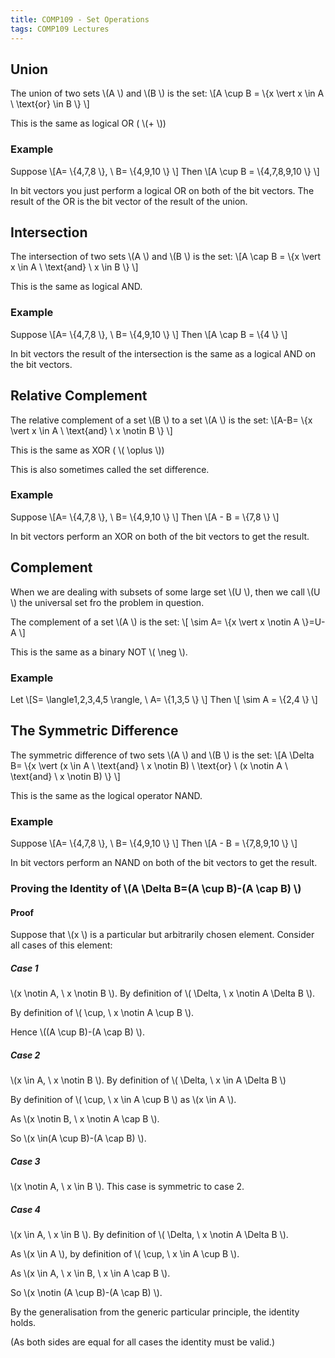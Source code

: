 ```yaml
---
title: COMP109 - Set Operations
tags: COMP109 Lectures
---
```

## Union
The union of two sets  \\(A \\) and  \\(B \\) is the set: 
 \\[A \\cup B =  \\{x \\vert x \\in A \\  \\text{or}  \\in B \\} \\]

This is the same as logical OR ( \\(+ \\))

### Example  
Suppose
 \\[A= \\{4,7,8 \\}, \\ B= \\{4,9,10 \\} \\] 
Then
 \\[A \\cup B =  \\{4,7,8,9,10 \\} \\]

In bit vectors you just perform a logical OR on both of the bit vectors. The result of the OR is the bit vector of the result of the union.

## Intersection
The intersection of two sets  \\(A \\) and  \\(B \\) is the set:
 \\[A \\cap B =  \\{x \\vert x \\in A \\  \\text{and} \\ x \\in B \\} \\]

This is the same as logical AND.

### Example
Suppose
 \\[A= \\{4,7,8 \\}, \\ B= \\{4,9,10 \\} \\] 
Then
 \\[A \\cap B =  \\{4 \\} \\]

In bit vectors the result of the intersection is the same as a logical AND on the bit vectors.

## Relative Complement
The relative complement of a set  \\(B \\) to a set  \\(A \\) is the set:
 \\[A-B= \\{x \\vert x \\in A \\  \\text{and} \\ x \\notin B \\} \\]

This is the same as XOR ( \\( \\oplus \\))

This is also sometimes called the set difference.
### Example  
Suppose
 \\[A= \\{4,7,8 \\}, \\ B= \\{4,9,10 \\} \\] 
Then
 \\[A - B =  \\{7,8 \\} \\]

In bit vectors perform an XOR on both of the bit vectors to get the result.

## Complement
When we are dealing with subsets of some large set  \\(U \\), then we call  \\(U \\) the universal set fro the problem in question.

The complement of a set  \\(A \\) is the set:
 \\[ \\sim A= \\{x \\vert x \\notin A \\}=U-A \\]

This is the same as a binary NOT  \\( \\neg \\).

### Example
Let
 \\[S= \\langle1,2,3,4,5 \\rangle, \\ A= \\{1,3,5 \\} \\]
Then
 \\[ \\sim A =  \\{2,4 \\} \\]

## The Symmetric Difference
The symmetric difference of two sets  \\(A \\) and  \\(B \\) is the set:
 \\[A \\Delta B= \\{x \\vert (x \\in A \\  \\text{and} \\ x  \\notin B) \\  \\text{or} \\ (x \\notin A \\  \\text{and} \\ x  \\notin B) \\}  \\]

This is the same as the logical operator NAND.

### Example  
Suppose
 \\[A= \\{4,7,8 \\}, \\ B= \\{4,9,10 \\} \\] 
Then
 \\[A - B =  \\{7,8,9,10 \\} \\]

In bit vectors perform an NAND on both of the bit vectors to get the result.

### Proving the Identity of  \\(A \\Delta B=(A \\cup B)-(A \\cap B) \\)
#### Proof
Suppose that  \\(x \\) is a particular but arbitrarily chosen element. Consider all cases of this element:

##### Case 1
 \\(x \\notin A, \\ x \\notin B \\). By definition of  \\( \\Delta, \\ x \\notin A \\Delta B \\).

By definition of  \\( \\cup, \\ x \\notin A \\cup B \\).

Hence  \\((A \\cup B)-(A \\cap B) \\).

##### Case 2
 \\(x \\in A, \\ x \\notin B \\). By definition of  \\( \\Delta, \\ x \\in A \\Delta B \\)

By definition of  \\( \\cup, \\ x \\in A \\cup B \\) as  \\(x \\in A \\). 

As  \\(x \\notin B, \\ x \\notin A \\cap B \\). 

So  \\(x \\in(A \\cup B)-(A \\cap B) \\).

##### Case 3
 \\(x \\notin A, \\ x \\in B \\). This case is symmetric to case 2.

##### Case 4
 \\(x \\in A, \\ x \\in B \\). By definition of  \\( \\Delta, \\ x \\notin A \\Delta B \\).

As  \\(x \\in A \\), by definition of  \\( \\cup, \\ x \\in A \\cup B \\).

As  \\(x \\in A, \\ x \\in B, \\ x \\in A \\cap B \\).

So  \\(x \\notin (A \\cup B)-(A \\cap B) \\).

By the generalisation from the generic particular principle, the identity holds.

(As both sides are equal for all cases the identity must be valid.)
